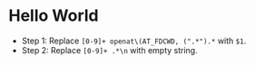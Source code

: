 # Hello World

- Step 1: Replace `[0-9]+ openat\(AT_FDCWD, (".*").*` with `$1`.
- Step 2: Replace `[0-9]+ .*\n` with empty string.